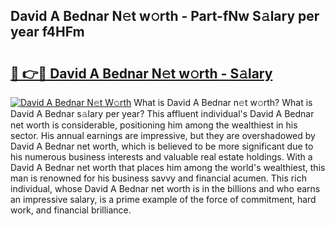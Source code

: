## David A Bednar N𝚎t w𝚘rth - Part-fNw S𝚊lary per year f4HFm

# <h2><a href="http://gc0ps7b.nevu.top/?p=David+A+Bednar">🔗 👉🔴 David A Bednar N𝚎t w𝚘rth - S𝚊lary</a></h2>

[![David A Bednar N𝚎t W𝚘rth](https://i.imgur.com/Oavwk0R.jpeg)](http://gc0ps7b.nevu.top/?p=David+A+Bednar)
What is David A Bednar n𝚎t w𝚘rth? What is David A Bednar s𝚊lary per year?
This affluent individual's David A Bednar net worth is considerable, positioning him among the wealthiest in his sector. His annual earnings are impressive, but they are overshadowed by David A Bednar net worth, which is believed to be more significant due to his numerous business interests and valuable real estate holdings. With a David A Bednar net worth that places him among the world's wealthiest, this man is renowned for his business savvy and financial acumen. This rich individual, whose David A Bednar net worth is in the billions and who earns an impressive salary, is a prime example of the force of commitment, hard work, and financial brilliance.
